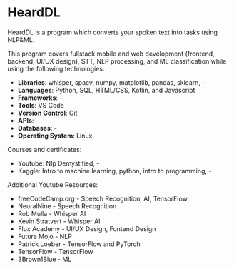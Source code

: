 # HeardDL 
HeardDL is a program which converts your spoken text into tasks using NLP&ML.

This program covers fullstack mobile and web development (frontend, backend, UI/UX design), STT, NLP processing, and ML classification while using the following technologies:

+ **Libraries**: whisper, spacy, numpy, matplotlib, pandas, sklearn, -
+ **Languages**: Python, SQL, HTML/CSS, Kotlin, and Javascript
+ **Frameworks**: -
+ **Tools**: VS Code
+ **Version Control**: Git
+ **APIs**: -
+ **Databases**: -
+ **Operating System**: Linux

Courses and certificates: 
+ Youtube: Nlp Demystified, - 
+ Kaggle: Intro to machine learning, python, intro to programming, - 

Additional Youtube Resources:
+ freeCodeCamp.org - Speech Recognition, AI, TensorFlow
+ NeuralNine - Speech Recognition
+ Rob Mulla - Whisper AI
+ Kevin Stratvert - Whisper AI
+ Flux Academy - UI/UX Design, Fontend Design
+ Future Mojo - NLP
+ Patrick Loeber - TensorFlow and PyTorch
+ TensorFlow - TensorFlow
+ 3Brown1Blue - ML
